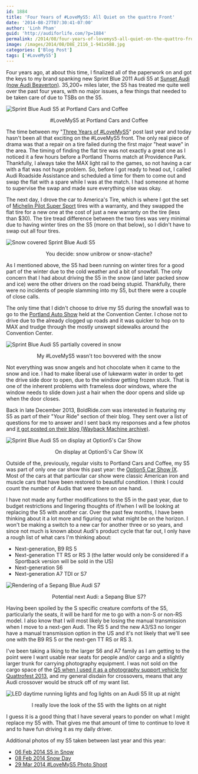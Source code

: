 ```yaml
---
id: 1884
title: 'Four Years of #LoveMyS5: All Quiet on the quattro Front'
date: '2014-08-27T07:30:41-07:00'
author: 'Linh Pham'
guid: 'http://audiforlife.com/?p=1884'
permalink: /2014/08/four-years-of-lovemys5-all-quiet-on-the-quattro-front/
image: /images/2014/08/D8E_2116_1-941x588.jpg
categories: ['Blog Post']
tags: ['#LoveMyS5']
---
```


Four years ago, at about this time, I finalized all of the paperwork on and got the keys to my brand spanking new Sprint Blue 2011 Audi S5 at [Sunset Audi (now Audi Beaverton)](http://www.audibeaverton.com/). 35,200+ miles later, the S5 has treated me quite well over the past four years, with no major issues, a few things that needed to be taken care of due to TSBs on the S5.

![Sprint Blue Audi S5 at Portland Cars and Coffee](/images/2014/08/D8E_2116_1.jpg)
<center>#LoveMyS5 at Portland Cars and Coffee</center>

The time between my "[Three Years of #LoveMyS5](/2013/08/three-years-of-lovemys5/)" post last year and today hasn't been all that exciting on the #LoveMyS5 front. The only real piece of drama was that a repair on a tire failed during the first major "heat wave" in the area. The timing of finding the flat tire was not exactly a great one as I noticed it a few hours before a Portland Thorns match at Providence Park. Thankfully, I always take the MAX light rail to the games, so not having a car with a flat was not huge problem. So, before I got ready to head out, I called Audi Roadside Assistance and scheduled a time for them to come out and swap the flat with a spare while I was at the match. I had someone at home to supervise the swap and made sure everything else was okay.

The next day, I drove the car to America's Tire, which is where I got the set of [Michelin Pilot Super Sport](/2012/09/new-set-of-tires-michelin-pilot-super-sport/) tires with a warranty, and they swapped the flat tire for a new one at the cost of just a new warranty on the tire (less than $30). The tire tread difference between the two tires was very minimal due to having winter tires on the S5 (more on that below), so I didn't have to swap out all four tires.

![Snow covered Sprint Blue Audi S5](/images/2014/08/D8E_1222.jpg)
<center>You decide: snow unibrow or snow-stache?</center>

As I mentioned above, the S5 had been running on winter tires for a good part of the winter due to the cold weather and a bit of snowfall. The only concern that I had about driving the S5 in the snow (and later packed snow and ice) were the other drivers on the road being stupid. Thankfully, there were no incidents of people slamming into my S5, but there were a couple of close calls.

The only time that I didn't choose to drive my S5 during the snowfall was to go to the [Portland Auto Show](/2014/02/audi-a3-sedan-at-the-portland-international-auto-show/) held at the Convention Center. I chose not to drive due to the already clogged up roads and it was quicker to hop on to MAX and trudge through the mostly unswept sidewalks around the Convention Center.

![Sprint Blue Audi S5 partially covered in snow](/images/2014/08/D8E_1034.jpg)
<center>My #LoveMyS5 wasn't too bovvered with the snow</center>

Not everything was snow angels and hot chocolate when it came to the snow and ice. I had to make liberal use of lukewarm water in order to get the drive side door to open, due to the window getting frozen stuck. That is one of the inherent problems with frameless door windows, where the window needs to slide down just a hair when the door opens and slide up when the door closes.

Back in late December 2013, BoldRide.com was interested in featuring my S5 as part of their "Your Ride" section of their blog. They sent over a list of questions for me to answer and I sent back my responses and a few photos and [it got posted on their blog (Wayback Machine archive)](https://web.archive.org/web/20140108060145/http://news.boldride.com/2014/01/your-ride-2011-audi-s5/41914/).

![Sprint Blue Audi S5 on display at Option5's Car Show](/images/2014/08/D8E_4802.jpg)
<center>On display at Option5's Car Show IX</center>

Outside of the, previously, regular visits to Portland Cars and Coffee, my S5 was part of only one car show this past year: the [Option5 Car Show IX](https://www.flickr.com/photos/questionlp/sets/72157645599902659/). Most of the cars at that particular car show were classic American iron and muscle cars that have been restored to beautiful condition. I think I could count the number of Audis that were there on one hand.

I have not made any further modifications to the S5 in the past year, due to budget restrictions and lingering thoughts of if/when I will be looking at replacing the S5 with another car. Over the past few months, I have been thinking about it a lot more and figuring out what might be on the horizon. I won't be making a switch to a new car for another three or so years, and since not much is known about Audi's product cycle that far out, I only have a rough list of what cars I'm thinking about:

* Next-generation, B9 RS 5
* Next-generation TT RS or RS 3 (the latter would only be considered if a Sportback version will be sold in the US)
* Next-generation S6
* Next-generation A7 TDI or S7

![Rendering of a Sepang Blue Audi S7](/images/2014/08/sepangblue_s7.png)
<center>Potential next Audi: a Sepang Blue S7?</center>

Having been spoiled by the S specific creature comforts of the S5, particularly the seats, it will be hard for me to go with a non-S or non-RS model. I also know that I will most likely be losing the manual transmission when I move to a next-gen Audi. The RS 5 and the new A3/S3 no longer have a manual transmission option in the US and it's not likely that we'll see one with the B9 RS 5 or the next-gen TT RS or RS 3.

I've been taking a liking to the larger S6 and A7 family as I am getting to the point were I want usable rear seats for people and/or cargo and a slightly larger trunk for carrying photography equipment. I was not sold on the cargo space of the [Q5 when I used it as a photography support vehicle for Quattrofest 2013](/2013/11/weekend-notes-audi-q5-2-0tfsi/), and my general disdain for crossovers, means that any Audi crossover would be struck off of my want list.

![LED daytime running lights and fog lights on an Audi S5 lit up at night](/images/2014/08/DSC03933.jpg)
<center>I really love the look of the S5 with the lights on at night</center>

I guess it is a good thing that I have several years to ponder on what I might replace my S5 with. That gives me that amount of time to continue to love it and to have fun driving it as my daily driver.

Additional photos of my S5 taken between last year and this year:

* [06 Feb 2014 S5 in Snow](https://www.flickr.com/photos/questionlp/sets/72157640619905234/)
* [08 Feb 2014 Snow Day](https://www.flickr.com/photos/questionlp/sets/72157640747076445/)
* [29 Mar 2014 #LoveMyS5 Photo Shoot](https://www.flickr.com/photos/questionlp/sets/72157643146382864/)
